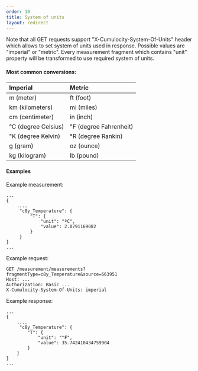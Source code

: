 ```yaml
---
order: 10
title: System of units
layout: redirect
---
```


Note that all GET requests support "X-Cumulocity-System-Of-Units" header which allows to set system of units used in response.
Possible values are "imperial" or "metric".
Every measurement fragment which contains "unit" property will be transformed to use required system of units.

#### Most common conversions:

|Imperial|Metric|
|:-------|:-----|
|m (meter)|ft (foot)|
|km (kilometers)|mi (miles)|
|cm (centimeter)|in (inch)|
|°C (degree Celsius)|°F (degree Fahrenheit)|
|"K (degree Kelvin)|°R (degree Rankin)|
|g (gram)|oz (ounce)|
|kg (kilogram)|lb (pound)|


#### Examples

Example measurement:

    ...
    {
        ....
         "c8y_Temperature": {
             "T": {
                 "unit": "ºC",
                 "value": 2.0791169082
             }
         }
    }
    ...

Example request:

    GET /measurement/measurements?fragmentType=c8y_Temperature&source=663951
    Host: ...
    Authorization: Basic ...
    X-Cumulocity-System-Of-Units: imperial
    
Example response:

    ...
    {
        ....
         "c8y_Temperature": {
            "T": {
                "unit": "°F",
                "value": 35.742410434759904
            }
        }
    }
    ...
